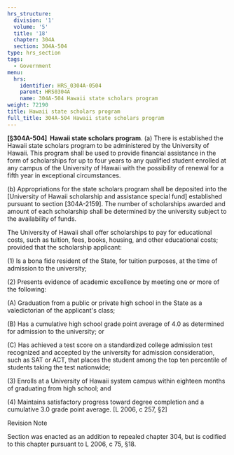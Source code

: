 ```yaml
---
hrs_structure:
  division: '1'
  volume: '5'
  title: '18'
  chapter: 304A
  section: 304A-504
type: hrs_section
tags:
  - Government
menu:
  hrs:
    identifier: HRS_0304A-0504
    parent: HRS0304A
    name: 304A-504 Hawaii state scholars program
weight: 72190
title: Hawaii state scholars program
full_title: 304A-504 Hawaii state scholars program
---
```

**[§304A-504]  Hawaii state scholars program**. (a) There is established the Hawaii state scholars program to be administered by the University of Hawaii. This program shall be used to provide financial assistance in the form of scholarships for up to four years to any qualified student enrolled at any campus of the University of Hawaii with the possibility of renewal for a fifth year in exceptional circumstances.

(b) Appropriations for the state scholars program shall be deposited into the [University of Hawaii scholarship and assistance special fund] established pursuant to section [304A-2159]. The number of scholarships awarded and amount of each scholarship shall be determined by the university subject to the availability of funds.

The University of Hawaii shall offer scholarships to pay for educational costs, such as tuition, fees, books, housing, and other educational costs; provided that the scholarship applicant:

(1) Is a bona fide resident of the State, for tuition purposes, at the time of admission to the university;

(2) Presents evidence of academic excellence by meeting one or more of the following:

(A) Graduation from a public or private high school in the State as a valedictorian of the applicant's class;

(B) Has a cumulative high school grade point average of 4.0 as determined for admission to the university; or

(C) Has achieved a test score on a standardized college admission test recognized and accepted by the university for admission consideration, such as SAT or ACT, that places the student among the top ten percentile of students taking the test nationwide;

(3) Enrolls at a University of Hawaii system campus within eighteen months of graduating from high school; and

(4) Maintains satisfactory progress toward degree completion and a cumulative 3.0 grade point average. [L 2006, c 257, §2]

Revision Note

Section was enacted as an addition to repealed chapter 304, but is codified to this chapter pursuant to L 2006, c 75, §18.